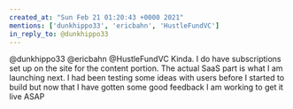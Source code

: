 ```yaml
---
created_at: "Sun Feb 21 01:20:43 +0000 2021"
mentions: ['dunkhippo33', 'ericbahn', 'HustleFundVC']
in_reply_to: @dunkhippo33
---
```


@dunkhippo33 @ericbahn @HustleFundVC Kinda. I do have subscriptions set up on the site for the content portion. The actual SaaS part is what I am launching next. I had been testing some ideas with users before I started to build but now that I have gotten some good feedback I am working to get it live ASAP
